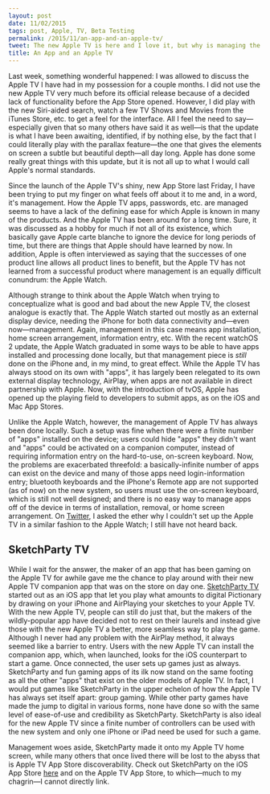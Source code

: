 ```yaml
---
layout: post
date: 11/02/2015
tags: post, Apple, TV, Beta Testing
permalink: /2015/11/an-app-and-an-apple-tv/
tweet: The new Apple TV is here and I love it, but why is managing the device so hard?! Also, @SketchParty is now better than ever!
title: An App and an Apple TV
---
```


Last week, something wonderful happened: I was allowed to discuss the Apple TV I have had in my possession for a couple months. I did not use the new Apple TV very much before its official release because of a decided lack of functionality before the App Store opened. However, I did play with the new Siri-aided search, watch a few TV Shows and Movies from the iTunes Store, etc. to get a feel for the interface. All I feel the need to say—especially given that so many others have said it as well—is that the update is what I have been awaiting, identified, if by nothing else, by the fact that I could literally play with the parallax feature—the one that gives the elements on screen a subtle but beautiful depth—all day long. Apple has done some really great things with this update, but it is not all up to what I would call Apple's normal standards.

Since the launch of the Apple TV's shiny, new App Store last Friday, I have been trying to put my finger on what feels off about it to me and, in a word, it's management. How the Apple TV apps, passwords, etc. are managed seems to have a lack of the defining ease for which Apple is known in many of the products. And the Apple TV has been around for a long time. Sure, it was discussed as a hobby for much if not all of its existence, which basically gave Apple carte blanche to ignore the device for long periods of time, but there are things that Apple should have learned by now. In addition, Apple is often interviewed as saying that the successes of one product line allows all product lines to benefit, but the Apple TV has not learned from a successful product where management is an equally difficult conundrum: the Apple Watch.

Although strange to think about the Apple Watch when trying to conceptualize what is good and bad about the new Apple TV, the closest analogue is exactly that. The Apple Watch started out mostly as an external display device, needing the iPhone for both data connectivity and—even now—management. Again, management in this case means app installation, home screen arrangement, information entry, etc. With the recent watchOS 2 update, the Apple Watch graduated in some ways to be able to have apps installed and processing done locally, but that management piece is *still* done on the iPhone and, in my mind, to great effect. While the Apple TV has always stood on its own with "apps", it has largely been relegated to its own external display technology, AirPlay, when apps are not available in direct partnership with Apple. Now, with the introduction of tvOS, Apple has opened up the playing field to developers to submit apps, as on the iOS and Mac App Stores.

Unlike the Apple Watch, however, the management of Apple TV has always been done locally. Such a setup was fine when there were a finite number of "apps" installed on the device; users could hide "apps" they didn't want and "apps" could be activated on a companion computer, instead of requiring information entry on the hard-to-use, on-screen keyboard. Now, the problems are exacerbated threefold: a basically-infinite number of apps can exist on the device and many of those apps need login-information entry; bluetooth keyboards and the iPhone's Remote app are not supported (as of now) on the new system, so users must use the on-screen keyboard, which is still not well designed; and there is no easy way to manage apps off of the device in terms of installation, removal, or home screen arrangement. On [Twitter](https://twitter.com/JayRay/status/660480276728950785), I asked the ether why I couldn't set up the Apple TV in a similar fashion to the Apple Watch; I still have not heard back.

## SketchParty TV

While I wait for the answer, the maker of an app that has been gaming on the Apple TV for awhile gave me the chance to play around with their new Apple TV companion app that was on the store on day one. [SketchParty TV](http://sketchparty.tv) started out as an iOS app that let you play what amounts to digital Pictionary by drawing on your iPhone and AirPlaying your sketches to your Apple TV. With the new Apple TV, people can still do just that, but the makers of the wildly-popular app have decided not to rest on their laurels and instead give those with the new Apple TV a better, more seamless way to play the game. Although I never had any problem with the AirPlay method, it always seemed like a barrier to entry. Users with the new Apple TV can install the companion app, which, when launched, looks for the iOS counterpart to start a game. Once connected, the user sets up games just as always. SketchParty and fun gaming apps of its ilk now stand on the same footing as all the other "apps" that exist on the older models of Apple TV. In fact, I would put games like SketchParty in the upper echelon of how the Apple TV has always set itself apart: group gaming. While other party games have made the jump to digital in various forms, none have done so with the same level of ease-of-use and credibility as SketchParty. SketchParty is also ideal for the new Apple TV since a finite number of controllers can be used with the new system and only one iPhone or iPad need be used for such a game.

Management woes aside, SketchParty made it onto my Apple TV home screen, while many others that once lived there will be lost to the abyss that is Apple TV App Store discoverability. Check out SketchParty on the iOS App Store [here](https://itunes.apple.com/us/app/sketchparty-tv/id500175028?mt=8) and on the Apple TV App Store, to which—much to my chagrin—I cannot directly link.
